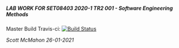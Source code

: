 <h5>LAB WORK FOR <b>SET08403 2020-1 TR2 001 - Software Engineering Methods</b></h5>

Master Build Travis-ci: [![Build Status](https://www.travis-ci.com/scottwritescode/sem.svg?branch=master)](https://www.travis-ci.com/scottwritescode/sem)

<i>Scott McMahon 26-01-2021</i>